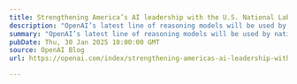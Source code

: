 ```yaml
---
title: Strengthening America’s AI leadership with the U.S. National Laboratories
description: "OpenAI’s latest line of reasoning models will be used by nation’s leading scientists to drive scientific breakthroughs."
summary: "OpenAI’s latest line of reasoning models will be used by nation’s leading scientists to drive scientific breakthroughs."
pubDate: Thu, 30 Jan 2025 10:00:00 GMT
source: OpenAI Blog
url: https://openai.com/index/strengthening-americas-ai-leadership-with-the-us-national-laboratories

---
```


